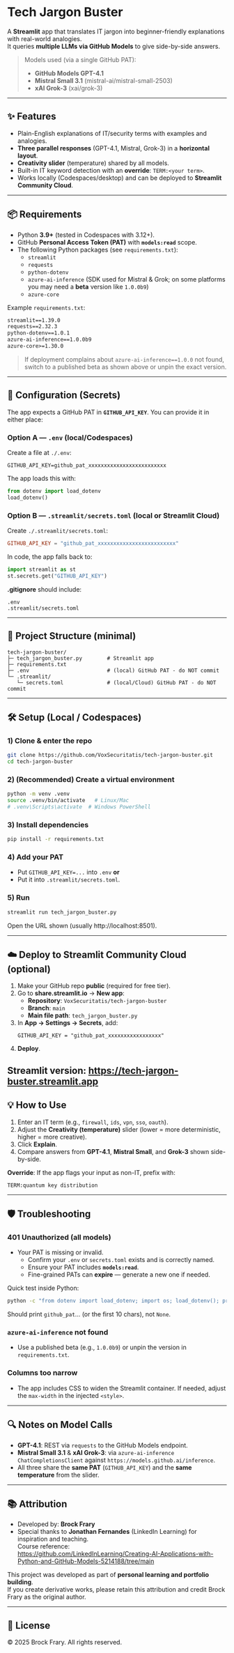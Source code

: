 # Tech Jargon Buster

A **Streamlit** app that translates IT jargon into beginner-friendly explanations with real-world analogies.  
It queries **multiple LLMs via GitHub Models** to give side-by-side answers.

> Models used (via a single GitHub PAT):
> - **GitHub Models GPT-4.1**
> - **Mistral Small 3.1** (mistral-ai/mistral-small-2503)
> - **xAI Grok-3** (xai/grok-3)

---

## ✨ Features

- Plain-English explanations of IT/security terms with examples and analogies.
- **Three parallel responses** (GPT-4.1, Mistral, Grok-3) in a **horizontal layout**.
- **Creativity slider** (temperature) shared by all models.
- Built-in IT keyword detection with an **override**: `TERM:<your term>`.
- Works locally (Codespaces/desktop) and can be deployed to **Streamlit Community Cloud**.

---

## 📦 Requirements

- Python **3.9+** (tested in Codespaces with 3.12+).
- GitHub **Personal Access Token (PAT)** with **`models:read`** scope.
- The following Python packages (see `requirements.txt`):
  - `streamlit`
  - `requests`
  - `python-dotenv`
  - `azure-ai-inference` (SDK used for Mistral & Grok; on some platforms you may need a **beta** version like `1.0.0b9`)
  - `azure-core`

Example `requirements.txt`:

```txt
streamlit==1.39.0
requests==2.32.3
python-dotenv==1.0.1
azure-ai-inference==1.0.0b9
azure-core>=1.30.0
```

> If deployment complains about `azure-ai-inference==1.0.0` not found, switch to a published beta as shown above or unpin the exact version.

---

## 🔑 Configuration (Secrets)

The app expects a GitHub PAT in **`GITHUB_API_KEY`**. You can provide it in either place:

### Option A — `.env` (local/Codespaces)
Create a file at `./.env`:

```env
GITHUB_API_KEY=github_pat_xxxxxxxxxxxxxxxxxxxxxxxxx
```

The app loads this with:
```python
from dotenv import load_dotenv
load_dotenv()
```

### Option B — `.streamlit/secrets.toml` (local or Streamlit Cloud)
Create `./.streamlit/secrets.toml`:

```toml
GITHUB_API_KEY = "github_pat_xxxxxxxxxxxxxxxxxxxxxxxxx"
```

In code, the app falls back to:
```python
import streamlit as st
st.secrets.get("GITHUB_API_KEY")
```

**.gitignore** should include:
```
.env
.streamlit/secrets.toml
```

---

## 🧱 Project Structure (minimal)

```
tech-jargon-buster/
├─ tech_jargon_buster.py        # Streamlit app
├─ requirements.txt
├─ .env                         # (local) GitHub PAT - do NOT commit
└─ .streamlit/
   └─ secrets.toml              # (local/Cloud) GitHub PAT - do NOT commit
```

---

## 🛠️ Setup (Local / Codespaces)

### 1) Clone & enter the repo
```bash
git clone https://github.com/VoxSecuritatis/tech-jargon-buster.git
cd tech-jargon-buster
```

### 2) (Recommended) Create a virtual environment
```bash
python -m venv .venv
source .venv/bin/activate   # Linux/Mac
# .venv\Scripts\activate  # Windows PowerShell
```

### 3) Install dependencies
```bash
pip install -r requirements.txt
```

### 4) Add your PAT
- Put `GITHUB_API_KEY=...` into `.env` **or**
- Put it into `.streamlit/secrets.toml`.

### 5) Run
```bash
streamlit run tech_jargon_buster.py
```

Open the URL shown (usually http://localhost:8501).

---

## ☁️ Deploy to Streamlit Community Cloud (optional)

1. Make your GitHub repo **public** (required for free tier).
2. Go to **share.streamlit.io** → **New app**:
   - **Repository**: `VoxSecuritatis/tech-jargon-buster`
   - **Branch**: `main`
   - **Main file path**: `tech_jargon_buster.py`
3. In **App → Settings → Secrets**, add:
   ```
   GITHUB_API_KEY = "github_pat_xxxxxxxxxxxxxxxxx"
   ```
4. **Deploy**.

Streamlit version:  https://tech-jargon-buster.streamlit.app
---

## 💡 How to Use

1. Enter an IT term (e.g., `firewall`, `ids`, `vpn`, `sso`, `oauth`).
2. Adjust the **Creativity (temperature)** slider (lower = more deterministic, higher = more creative).
3. Click **Explain**.
4. Compare answers from **GPT-4.1**, **Mistral Small**, and **Grok-3** shown side-by-side.

**Override**: If the app flags your input as non-IT, prefix with:
```
TERM:quantum key distribution
```

---

## 🛡️ Troubleshooting

### 401 Unauthorized (all models)
- Your PAT is missing or invalid.  
  - Confirm your `.env` or `secrets.toml` exists and is correctly named.
  - Ensure your PAT includes **`models:read`**.
  - Fine-grained PATs can **expire** — generate a new one if needed.

Quick test inside Python:
```bash
python -c "from dotenv import load_dotenv; import os; load_dotenv(); print(os.getenv('GITHUB_API_KEY')[:10])"
```
Should print `github_pat`… (or the first 10 chars), not `None`.

### `azure-ai-inference` not found
- Use a published beta (e.g., `1.0.0b9`) or unpin the version in `requirements.txt`.

### Columns too narrow
- The app includes CSS to widen the Streamlit container. If needed, adjust the `max-width` in the injected `<style>`.

---

## 🔍 Notes on Model Calls

- **GPT-4.1**: REST via `requests` to the GitHub Models endpoint.  
- **Mistral Small 3.1** & **xAI Grok-3**: via `azure-ai-inference` `ChatCompletionsClient` against `https://models.github.ai/inference`.  
- All three share the **same PAT** (`GITHUB_API_KEY`) and the **same temperature** from the slider.

---

## 📚 Attribution

- Developed by: **Brock Frary**  
- Special thanks to **Jonathan Fernandes** (LinkedIn Learning) for inspiration and teaching.  
  Course reference:  
  https://github.com/LinkedInLearning/Creating-AI-Applications-with-Python-and-GitHub-Models-5214188/tree/main

This project was developed as part of **personal learning and portfolio building**.  
If you create derivative works, please retain this attribution and credit Brock Frary as the original author.

---

## 📄 License

© 2025 Brock Frary. All rights reserved.
